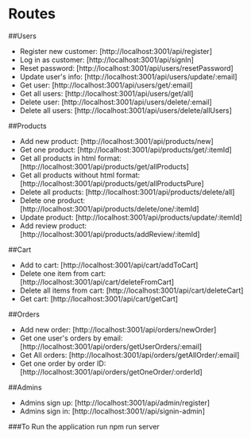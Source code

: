 # Routes

##Users
* Register new customer: [http://localhost:3001/api/register]
* Log in as customer: [http://localhost:3001/api/signIn]
* Reset password: [http://localhost:3001/api/users/resetPassword]
* Update user's info: [http://localhost:3001/api/users/update/:email]
* Get user: [http://localhost:3001/api/users/get/:email]
* Get all users: [http://localhost:3001/api/users/get/all]
* Delete user: [http://localhost:3001/api/users/delete/:email]
* Delete all users: [http://localhost:3001/api/users/delete/allUsers]

##Products
* Add new product: [http://localhost:3001/api/products/new]
* Get one product: [http://localhost:3001/api/products/get/:itemId]
* Get all products in html format: [http://localhost:3001/api/products/get/allProducts]
* Get all products without html format: [http://localhost:3001/api/products/get/allProductsPure]
* Delete all products: [http://localhost:3001/api/products/delete/all]
* Delete one product: [http://localhost:3001/api/products/delete/one/:itemId]
* Update product: [http://localhost:3001/api/products/update/:itemId]
* Add review product: [http://localhost:3001/api/products/addReview/:itemId]


##Cart
* Add to cart: [http://localhost:3001/api/cart/addToCart]
* Delete one item from cart: [http://localhost:3001/api/cart/deleteFromCart]
* Delete all items from cart: [http://localhost:3001/api/cart/deleteCart]
* Get cart: [http://localhost:3001/api/cart/getCart]

##Orders
* Add new order: [http://localhost:3001/api/orders/newOrder]
* Get one user's orders by email: [http://localhost:3001/api/orders/getUserOrders/:email]
* Get All orders: [http://localhost:3001/api/orders/getAllOrder/:email]
* Get one order by order ID: [http://localhost:3001/api/orders/getOneOrder/:orderId]

##Admins

* Admins sign up: [http://localhost:3001/api/admin/register]
* Admins sign in: [http://localhost:3001//api/signin-admin]


###To Run the application run npm run server